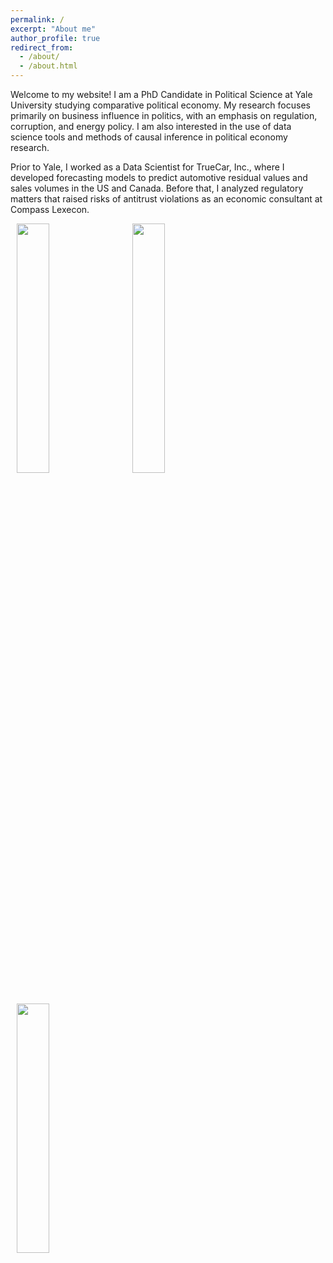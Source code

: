 ```yaml
---
permalink: /
excerpt: "About me"
author_profile: true
redirect_from: 
  - /about/
  - /about.html
---
```



Welcome to my website! I am a PhD Candidate in Political Science at Yale University studying comparative political economy. My research focuses primarily on business influence in politics, with an emphasis on regulation, corruption, and energy policy. I am also interested in the use of data science tools and methods of causal inference in political economy research. 

Prior to Yale, I worked as a Data Scientist for TrueCar, Inc., where I developed forecasting models to predict automotive residual values and sales volumes in the US and Canada. Before that, I analyzed regulatory matters that raised risks of antitrust violations as an economic consultant at Compass Lexecon. 
 
 <p float="left">
  <img src="https://www.trevorincerti.com/images/solar_kamisu.jpeg" width="32%" hspace="10" />
  <img src="https://www.trevorincerti.com/images/plot.jpeg" width="32%" hspace="10" />
  <img src="https://www.trevorincerti.com/images/meti.jpeg" width="32%" hspace="10" /> 
</p>